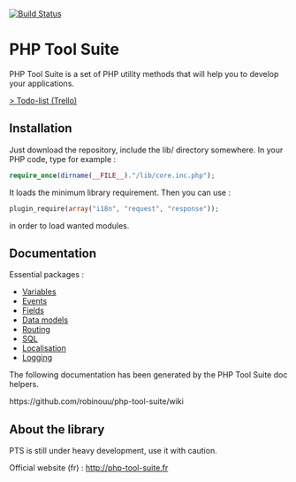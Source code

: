 [![Build Status](https://travis-ci.org/robinouu/php-tool-suite.svg?branch=master)](https://travis-ci.org/robinouu/php-tool-suite)

<h1>PHP Tool Suite</h1>
<p>PHP Tool Suite is a set of PHP utility methods that will help you to develop your applications.</p>

<p><a href="https://trello.com/b/Y6S5C0kd/php-tool-suite">&gt; Todo-list (Trello)</a></p>

<h2>Installation</h2>

Just download the repository, include the lib/ directory somewhere.
In your PHP code, type for example : 
```php
require_once(dirname(__FILE__)."/lib/core.inc.php");
```

It loads the minimum library requirement. Then you can use :
```php
plugin_require(array("i18n", "request", "response"));
```

in order to load wanted modules.

<h2>Documentation</h2>

<p>Essential packages :</p>
<ul>
	<li><a href="https://github.com/robinouu/php-tool-suite/wiki/Variables">Variables</a></li>
	<li><a href="https://github.com/robinouu/php-tool-suite/wiki/Events">Events</a></li>
	<li><a href="https://github.com/robinouu/php-tool-suite/wiki/Fields">Fields</a></li>
	<li><a href="https://github.com/robinouu/php-tool-suite/wiki/Data-models">Data models</a></li>
	<li><a href="https://github.com/robinouu/php-tool-suite/wiki/HTTP-response">Routing</a></li>
	<li><a href="https://github.com/robinouu/php-tool-suite/wiki/Sql">SQL</a></li>
	<li><a href="https://github.com/robinouu/php-tool-suite/wiki/I18n">Localisation</a></li>
	<li><a href="https://github.com/robinouu/php-tool-suite/wiki/Logging">Logging</a></li>
</ul>

<p>The following documentation has been generated by the PHP Tool Suite doc helpers.</p>
https://github.com/robinouu/php-tool-suite/wiki


<h2>About the library</h2>

<p>PTS is still under heavy development, use it with caution.</p>
<p>Official website (fr) : <a href="http://php-tool-suite.fr">http://php-tool-suite.fr</a></p>
